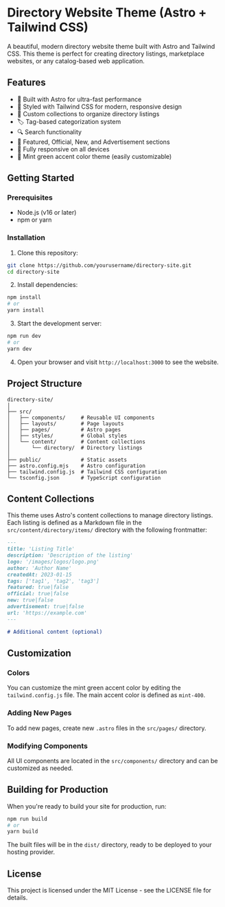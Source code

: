 # Directory Website Theme (Astro + Tailwind CSS)

A beautiful, modern directory website theme built with Astro and Tailwind CSS. This theme is perfect for creating directory listings, marketplace websites, or any catalog-based web application.

## Features

- 🚀 Built with Astro for ultra-fast performance
- 💅 Styled with Tailwind CSS for modern, responsive design
- 📁 Custom collections to organize directory listings
- 🏷️ Tag-based categorization system
- 🔍 Search functionality
- 🔄 Featured, Official, New, and Advertisement sections
- 📱 Fully responsive on all devices
- 🎨 Mint green accent color theme (easily customizable)

## Getting Started

### Prerequisites

- Node.js (v16 or later)
- npm or yarn

### Installation

1. Clone this repository:
```bash
git clone https://github.com/yourusername/directory-site.git
cd directory-site
```

2. Install dependencies:
```bash
npm install
# or
yarn install
```

3. Start the development server:
```bash
npm run dev
# or
yarn dev
```

4. Open your browser and visit `http://localhost:3000` to see the website.

## Project Structure

```
directory-site/
│
├── src/
│   ├── components/     # Reusable UI components
│   ├── layouts/        # Page layouts
│   ├── pages/          # Astro pages
│   ├── styles/         # Global styles
│   └── content/        # Content collections
│       └── directory/  # Directory listings
│
├── public/             # Static assets
├── astro.config.mjs    # Astro configuration
├── tailwind.config.js  # Tailwind CSS configuration
└── tsconfig.json       # TypeScript configuration
```

## Content Collections

This theme uses Astro's content collections to manage directory listings. Each listing is defined as a Markdown file in the `src/content/directory/items/` directory with the following frontmatter:

```md
---
title: 'Listing Title'
description: 'Description of the listing'
logo: '/images/logos/logo.png'
author: 'Author Name'
createdAt: 2023-01-15
tags: ['tag1', 'tag2', 'tag3']
featured: true|false
official: true|false
new: true|false
advertisement: true|false
url: 'https://example.com'
---

# Additional content (optional)
```

## Customization

### Colors

You can customize the mint green accent color by editing the `tailwind.config.js` file. The main accent color is defined as `mint-400`.

### Adding New Pages

To add new pages, create new `.astro` files in the `src/pages/` directory.

### Modifying Components

All UI components are located in the `src/components/` directory and can be customized as needed.

## Building for Production

When you're ready to build your site for production, run:

```bash
npm run build
# or
yarn build
```

The built files will be in the `dist/` directory, ready to be deployed to your hosting provider.

## License

This project is licensed under the MIT License - see the LICENSE file for details.
